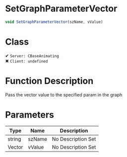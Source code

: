 # SetGraphParameterVector
```js	
void SetGraphParameterVector(szName, vValue)
```
# Class
✔ `Server: CBaseAnimating`  
✖ `Client: undefined`  

# Function Description
Pass the vector value to the specified param in the graph
# Parameters
Type|Name|Description
--|--|--
string|szName|No Description Set
Vector|vValue|No Description Set

